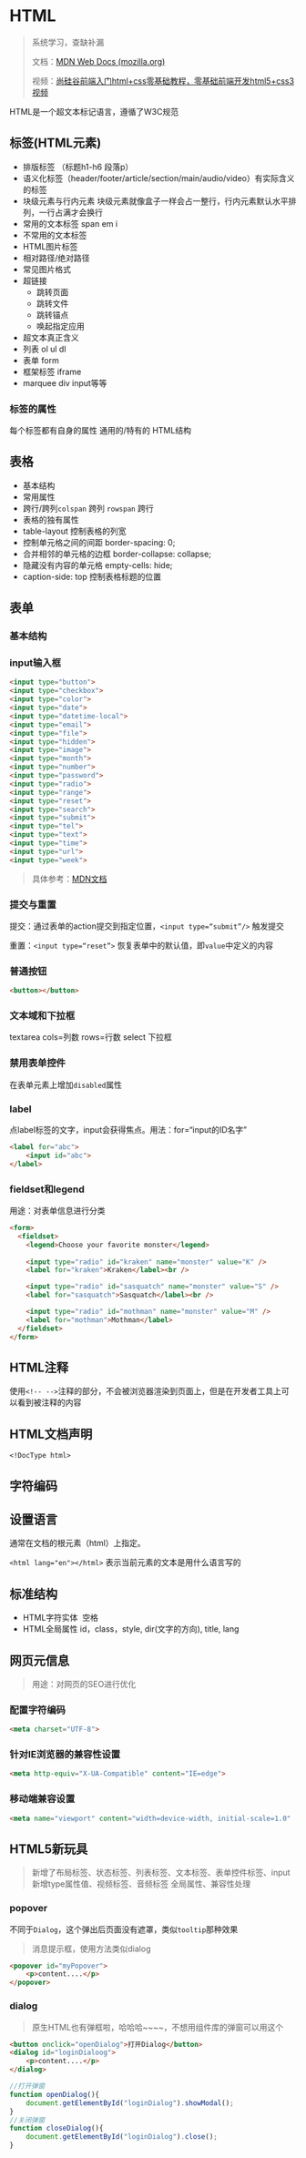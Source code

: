 # HTML

> 系统学习，查缺补漏
> 
> 文档：[MDN Web Docs (mozilla.org)](https://developer.mozilla.org/zh-CN/)
>
> 视频：[尚硅谷前端入门html+css零基础教程，零基础前端开发html5+css3视频](https://www.bilibili.com/video/BV1p84y1P7Z5/?share_source=copy_web&vd_source=6582771ced8eee146aabc565f50f4ae7)

HTML是一个超文本标记语言，遵循了W3C规范

## 标签(HTML元素)

- 排版标签 （标题h1-h6 段落p）
- 语义化标签（header/footer/article/section/main/audio/video）有实际含义的标签
- 块级元素与行内元素 块级元素就像盒子一样会占一整行，行内元素默认水平排列，一行占满才会换行
- 常用的文本标签 span em i
- 不常用的文本标签
- HTML图片标签
- 相对路径/绝对路径
- 常见图片格式
- 超链接
    - 跳转页面
    - 跳转文件
    - 跳转锚点
    - 唤起指定应用
- 超文本真正含义
- 列表 ol ul dl
- 表单 form   
- 框架标签 iframe
- marquee div input等等
### 标签的属性

每个标签都有自身的属性 通用的/特有的 HTML结构
## 表格

- 基本结构
- 常用属性
- 跨行/跨列`colspan` 跨列 `rowspan` 跨行
- 表格的独有属性
- table-layout 控制表格的列宽
- 控制单元格之间的间距 border-spacing: 0;
- 合并相邻的单元格的边框 border-collapse: collapse;
- 隐藏没有内容的单元格 empty-cells: hide;
- caption-side: top 控制表格标题的位置
## 表单

### 基本结构

### input输入框

```html
<input type="button">
<input type="checkbox">
<input type="color">
<input type="date">
<input type="datetime-local">
<input type="email">
<input type="file">
<input type="hidden">
<input type="image">
<input type="month">
<input type="number">
<input type="password">
<input type="radio">
<input type="range">
<input type="reset">
<input type="search">
<input type="submit">
<input type="tel">
<input type="text">
<input type="time">
<input type="url">
<input type="week">
```

> 具体参考：[MDN文档](https://developer.mozilla.org/zh-CN/docs/Web/HTML/Element/input/button)
### 提交与重置

提交：通过表单的action提交到指定位置，`<input type=“submit”/>` 触发提交

重置：`<input type=“reset”>` 恢复表单中的默认值，即`value`中定义的内容

### 普通按钮

```html
<button></button>
```
### 文本域和下拉框

textarea cols=列数 rows=行数 select 下拉框

### 禁用表单控件

在表单元素上增加`disabled`属性

### label

点label标签的文字，input会获得焦点。用法：for=“input的ID名字”

```html
<label for="abc">
	<input id="abc">
</label>
```
### fieldset和legend

用途：对表单信息进行分类

```html
<form>
  <fieldset>
    <legend>Choose your favorite monster</legend>
    
    <input type="radio" id="kraken" name="monster" value="K" />
    <label for="kraken">Kraken</label><br />

    <input type="radio" id="sasquatch" name="monster" value="S" />
    <label for="sasquatch">Sasquatch</label><br />

    <input type="radio" id="mothman" name="monster" value="M" />
    <label for="mothman">Mothman</label>
  </fieldset>
</form>

```
## HTML注释

使用`<!-- -->`注释的部分，不会被浏览器渲染到页面上，但是在开发者工具上可以看到被注释的内容
## HTML文档声明 

`<!DocType html>`
## 字符编码

## 设置语言

通常在文档的根元素（html）上指定。

`<html lang="en"></html>` 表示当前元素的文本是用什么语言写的
## 标准结构

- HTML字符实体  空格
- HTML全局属性 id，class，style, dir(文字的方向), title, lang

## 网页元信息

> 用途：对网页的SEO进行优化

### 配置字符编码

```html
<meta charset="UTF-8">
```

### 针对IE浏览器的兼容性设置

```html
<meta http-equiv="X-UA-Compatible" content="IE=edge">
```

### 移动端兼容设置

```html
<meta name="viewport" content="width=device-width, initial-scale=1.0"
```

## HTML5新玩具

> 新增了布局标签、状态标签、列表标签、文本标签、表单控件标签、input新增type属性值、视频标签、音频标签 全局属性、兼容性处理
### popover

不同于`Dialog`，这个弹出后页面没有遮罩，类似`tooltip`那种效果

> 消息提示框，使用方法类似dialog

```html
<popover id="myPopover">
    <p>content....</p>
</popover>
```

### dialog

> 原生HTML也有弹框啦，哈哈哈~~~~，不想用组件库的弹窗可以用这个

```html
<button onclick="openDialog">打开Dialog</button>
<dialog id="loginDialoog">
    <p>content....</p>
</dialog>
```

```js
//打开弹窗
function openDialog(){
    document.getElementById("loginDialog").showModal();
}
//关闭弹窗
function closeDialog(){
    document.getElementById("loginDialog").close();
}
```